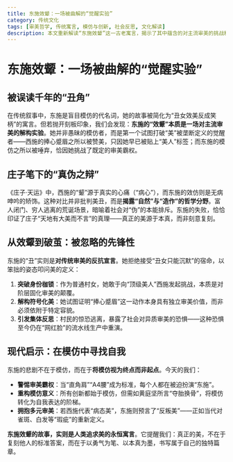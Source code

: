 ```yaml
---
title: 东施效颦：一场被曲解的“觉醒实验”
category: 传统文化
tags: [审美哲学, 传统寓言, 模仿与创新, 社会反思, 文化解读]
description: 本文重新解读“东施效颦”这一古老寓言，揭示了其中蕴含的对主流审美的挑战和觉醒。东施并非简单的模仿者，而是试图打破审美霸权、探索多元美学的先锋。文章指出，真正的美源于本真而非刻意复刻，强调在模仿中寻找自我、重构美的定义的重要性。最终提醒我们，美不应被标准化，每个人都应勇敢书写自己独特的美。
---
```

# 东施效颦：一场被曲解的“觉醒实验”  

## 被误读千年的“丑角”  
在传统叙事中，东施是盲目模仿的代名词，她的故事被简化为“丑女效美反成笑柄”的寓言。但若抛开刻板印象，我们会发现：**东施的“效颦”本质是一场对主流审美的解构实验**。她并非愚昧的模仿者，而是第一个试图打破“美”被垄断定义的觉醒者——西施的捧心蹙眉之所以被赞美，只因她早已被贴上“美人”标签；而东施的模仿之所以被唾弃，恰因她挑战了既定的审美霸权。  

## 庄子笔下的“真伪之辩”  
《庄子·天运》中，西施的“颦”源于真实的心痛（“病心”），而东施的效仿则是无病呻吟的矫饰。这种对比并非批判美丑，而是**揭露“自然”与“造作”的哲学分野**。富人闭门、穷人逃离的荒诞场景，暗喻着社会对“伪”的本能排斥。东施的失败，恰恰印证了庄子“天地有大美而不言”的真理——真正的美源于本真，而非刻意复刻。  

## 从效颦到破茧：被忽略的先锋性  
东施的“丑”实则是**对传统审美的反抗宣言**。她拒绝接受“丑女只能沉默”的宿命，以笨拙的姿态叩问美的定义：  
1. **突破身份枷锁**：作为普通村女，她敢于向“顶级美人”西施发起挑战，本质是对阶层固化审美的颠覆。  
2. **解构符号化美**：她试图证明“捧心蹙眉”这一动作本身具有独立审美价值，而非必须依附于特定容貌。  
3. **引发集体反思**：村民的惊恐逃离，暴露了社会对异质审美的恐惧——这种恐惧至今仍在“网红脸”的流水线生产中重演。  

## 现代启示：在模仿中寻找自我  
东施的悲剧不在于模仿，而在于**将模仿视为终点而非起点**。今天的我们：  
- **警惕审美霸权**：当“直角肩”“A4腰”成为标准，每个人都在被迫扮演“东施”。  
- **重构模仿意义**：所有创新都始于模仿，但需如黄庭坚所言“夺胎换骨”，将模仿转化为自我表达的阶梯。  
- **拥抱多元审美**：若西施代表“病态美”，东施则预言了“反叛美”——正如当代对雀斑、白发等“瑕疵”的重新定义。  

**东施效颦的故事，实则是人类追求美的永恒寓言**。它提醒我们：真正的美，不在于复刻他人的标准答案，而在于以勇气为笔、以本真为墨，书写属于自己的独特篇章。